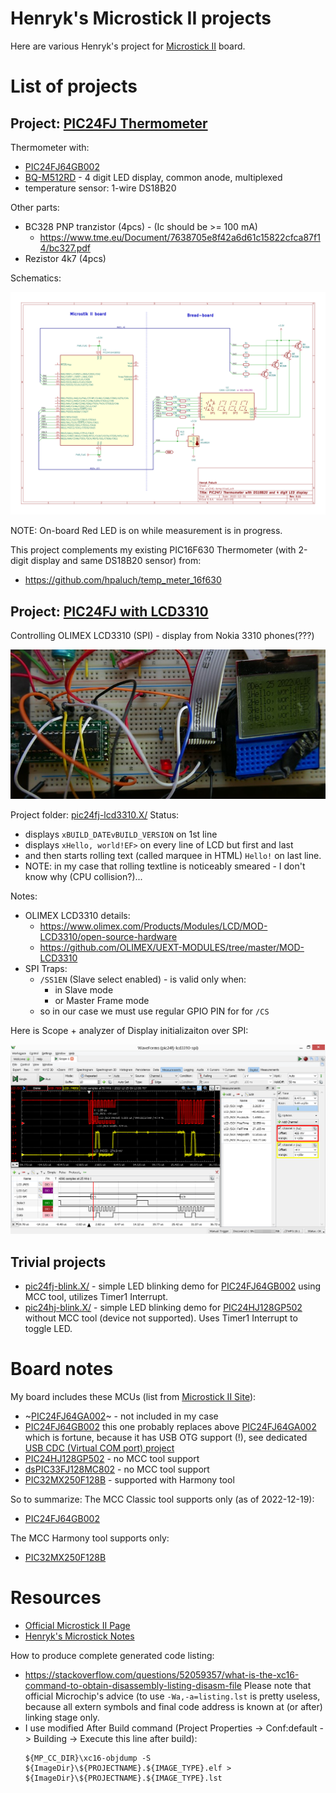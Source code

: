 # Henryk's Microstick II projects

Here are various Henryk's project for [Microstick II][Microstick II] 
board.

# List of projects

## Project: [PIC24FJ Thermometer](pic24fj-temp.X/)

Thermometer with:
* [PIC24FJ64GB002][PIC24FJ64GB002]
* [BQ-M512RD][BQ-M512RD] - 4 digit LED display, common anode, multiplexed
* temperature sensor: 1-wire DS18B20

Other parts:
- BC328 PNP tranzistor (4pcs) - (Ic should be >= 100 mA)
  - https://www.tme.eu/Document/7638705e8f42a6d61c15822cfca87f14/bc327.pdf
- Rezistor 4k7 (4pcs)

Schematics:

![PIC24FJ 4-digit LED Thermometer schema](https://raw.githubusercontent.com/hpaluch/microstick2-projects/master/kicad/pic24fj-temp/pic24fj-temp.svg)

NOTE: On-board Red LED is on while measurement is in progress.

This project complements my existing PIC16F630 Thermometer (with 2-digit display and same DS18B20 sensor) from:
- https://github.com/hpaluch/temp_meter_16f630

## Project: [PIC24FJ with LCD3310](pic24fj-lcd3310.X/)

Controlling OLIMEX LCD3310 (SPI) - display from Nokia 3310 phones(???)

![PIC24FJ with Olimex LCD 3310](https://raw.githubusercontent.com/hpaluch/microstick2-projects/master/pic24fj-lcd3310.X/assets/pic24fj-lcd3310-image.jpg)

Project folder: [pic24fj-lcd3310.X/](pic24fj-lcd3310.X/)
Status:
- displays `xBUILD_DATEvBUILD_VERSION` on 1st line
- displays `xHello, world!EF>` on every line of LCD but first and last
- and then starts rolling text (called marquee in HTML) `Hello!` on last line.
- NOTE: in my case that rolling textline is noticeably smeared - I don't know why (CPU collision?)...

Notes:
- OLIMEX LCD3310 details:
  - https://www.olimex.com/Products/Modules/LCD/MOD-LCD3310/open-source-hardware
  - https://github.com/OLIMEX/UEXT-MODULES/tree/master/MOD-LCD3310
- SPI Traps:
  - `/SS1EN` (Slave select enabled) - is valid only when:
    - in Slave mode
    - or Master Frame mode
  - so in our case we must use regular GPIO PIN for for `/CS`

Here is Scope + analyzer of Display initializaiton over SPI:

![PIC24FJ LCD3310 SPI Init](https://raw.githubusercontent.com/hpaluch/microstick2-projects/master/pic24fj-lcd3310.X/assets/ad2-lcd3310-init.png)

## Trivial projects

* [pic24fj-blink.X/](pic24fj-blink.X/) - simple LED blinking demo
  for [PIC24FJ64GB002][PIC24FJ64GB002]  using MCC tool, utilizes
  Timer1 Interrupt.
* [pic24hj-blink.X/](pic24hj-blink.X/) - simple LED blinking demo
  for [PIC24HJ128GP502][PIC24HJ128GP502] without MCC tool (device not supported). 
  Uses Timer1 Interrupt to toggle LED.

# Board notes

My board includes these MCUs (list from [Microstick II Site][Microstick II]):

* ~[PIC24FJ64GA002][PIC24FJ64GA002]~ - not included in my case
* [PIC24FJ64GB002][PIC24FJ64GB002] this
  one probably replaces above [PIC24FJ64GA002][PIC24FJ64GA002]
  which is fortune, because it has USB OTG support (!),
  see dedicated [USB CDC (Virtual COM port) project](https://github.com/hpaluch/pic24fj-usb-cdc-mcc.X)
* [PIC24HJ128GP502][PIC24HJ128GP502] - no MCC tool support
* [dsPIC33FJ128MC802][dsPIC33FJ128MC802] - no MCC tool support
* [PIC32MX250F128B][PIC32MX250F128B] - supported with Harmony tool

So to summarize:
The MCC Classic tool supports only (as of 2022-12-19):
* [PIC24FJ64GB002][PIC24FJ64GB002]

The MCC Harmony tool supports only:
* [PIC32MX250F128B][PIC32MX250F128B]

# Resources

* [Official Microstick II Page][Microstick II]
* [Henryk's Microstick Notes](https://github.com/hpaluch/hpaluch.github.io/wiki/Microstick-II-board-notes)

How to produce complete generated code listing:
- https://stackoverflow.com/questions/52059357/what-is-the-xc16-command-to-obtain-disassembly-listing-disasm-file
Please note that official Microchip's advice (to use `-Wa,-a=listing.lst` is pretty useless, because
all extern symbols and final code address is known at (or after) linking stage only.
- I use modified After Build command (Project Properties -> Conf:default -> Building -> Execute this line after build):
  ```
  ${MP_CC_DIR}\xc16-objdump -S ${ImageDir}\${PROJECTNAME}.${IMAGE_TYPE}.elf > ${ImageDir}\${PROJECTNAME}.${IMAGE_TYPE}.lst
  ```

[Microstick II]: https://www.microchip.com/DevelopmentTools/ProductDetails/dm330013-2
[Microstick_demo_v2013_06_26]: https://ww1.microchip.com/downloads/aemDocuments/documents/OTH/ProductDocuments/CodeExamples/microstick_demo_v2013_06_26.zip
[PIC24FJ64GA002]: https://www.microchip.com/en-us/product/PIC24FJ64GA002
[PIC24FJ64GB002]: https://www.microchip.com/en-us/product/PIC24FJ64GB002
[PIC24HJ128GP502]: https://www.microchip.com/en-us/product/PIC24HJ128GP502
[dsPIC33FJ128MC802]: https://www.microchip.com/en-us/product/dsPIC33FJ128MC802
[PIC32MX250F128B]: https://www.microchip.com/en-us/product/PIC32MX250F128B
[BQ-M512RD]: https://www.americanbrightled.com/pdffiles/led-components/led-displays/BQ-M512RD.pdf
